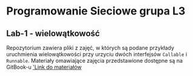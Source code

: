 # Programowanie Sieciowe grupa L3
## Lab-1 - wielowątkowość
Repozytorium zawiera pliki z zajęć, w których są podane przykłady uruchmienia wielowątkowości przy urzyciu dwóch interfejsów `Callable` i `Runnable`. Materiały omawiające zajęcia przedstawione dostępne są na GitBook-u ['Link do materiałów](https://uken-1.gitbook.io/programowanie-sieciowe/lab-watki)
